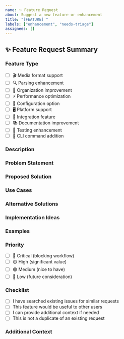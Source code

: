 ```yaml
---
name: ✨ Feature Request
about: Suggest a new feature or enhancement
title: "[FEATURE] "
labels: ["enhancement", "needs-triage"]
assignees: []
---
```


## ✨ Feature Request Summary

### **Feature Type**
- [ ] 🎬 Media format support
- [ ] 🔍 Parsing enhancement
- [ ] 📁 Organization improvement
- [ ] ⚡ Performance optimization
- [ ] 🔧 Configuration option
- [ ] 🖥️ Platform support
- [ ] 🔗 Integration feature
- [ ] 📚 Documentation improvement
- [ ] 🧪 Testing enhancement
- [ ] 🚀 CLI command addition

### **Description**
<!-- Provide a clear and concise description of the feature -->

### **Problem Statement**
<!-- Describe the problem this feature would solve -->

### **Proposed Solution**
<!-- Describe your proposed solution or approach -->

### **Use Cases**
<!-- Describe specific use cases where this feature would be valuable -->

### **Alternative Solutions**
<!-- Describe any alternative solutions you've considered -->

### **Implementation Ideas**
<!-- If you have ideas about how to implement this feature -->

### **Examples**
<!-- Provide examples of how this feature would work -->

### **Priority**
- [ ] 🔴 Critical (blocking workflow)
- [ ] 🟡 High (significant value)
- [ ] 🟢 Medium (nice to have)
- [ ] 🔵 Low (future consideration)

### **Checklist**
- [ ] I have searched existing issues for similar requests
- [ ] This feature would be useful to other users
- [ ] I can provide additional context if needed
- [ ] This is not a duplicate of an existing request

### **Additional Context**
<!-- Add any other context about the feature request -->
